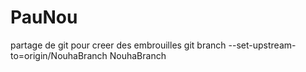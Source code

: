 # PauNou
partage de git pour creer des embrouilles
git branch --set-upstream-to=origin/NouhaBranch NouhaBranch
